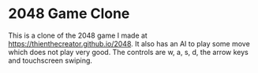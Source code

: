 # 2048 Game Clone
This is a clone of the 2048 game I made at https://thienthecreator.github.io/2048. It also has an
AI to play some move which does not play very good. The controls are w, a, s, d, the arrow keys and
touchscreen swiping.